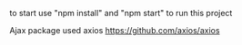 to start use "npm install" and "npm start" to run this project

Ajax package used axios https://github.com/axios/axios
